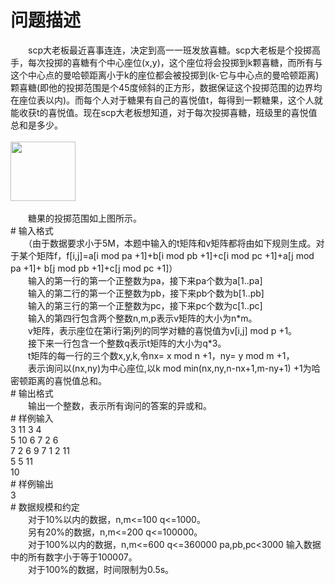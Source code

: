 <div id="pcont1" style="margin-top:20px; display:block;">

# 问题描述

<div class="pdcont">　　scp大老板最近喜事连连，决定到高一一班发放喜糖。scp大老板是个投掷高手，每次投掷的喜糖有个中心座位(x,y)，这个座位将会投掷到k颗喜糖，而所有与这个中心点的曼哈顿距离小于k的座位都会被投掷到(k-它与中心点的曼哈顿距离)颗喜糖(即他的投掷范围是个45度倾斜的正方形，数据保证这个投掷范围的边界均在座位表以内)。而每个人对于糖果有自己的喜悦值t，每得到一颗糖果，这个人就能收获t的喜悦值。现在scp大老板想知道，对于每次投掷喜糖，班级里的喜悦值总和是多少。<br/>
<br/>
<img width="104" height="95" src="source/tsinsen/A1263/img/aHR0cDovL3d3dy50c2luc2VuLmNvbS9SZXF1aXJlRmlsZS5kbz9maWQ9YVFCYVEybW4=.do"/><br/>
<br/>
　　糖果的投掷范围如上图所示。</div>
# 输入格式

<div class="pdcont">　　（由于数据要求小于5M，本题中输入的t矩阵和v矩阵都将由如下规则生成。对于某个矩阵f，f[i,j]=a[i mod pa +1]+b[i mod pb +1]+c[i mod pc +1]+a[j mod pa +1]+ b[j mod pb +1]+c[j mod pc +1]）<br/>
　　输入的第一行的第一个正整数为pa，接下来pa个数为a[1..pa]<br/>
　　输入的第二行的第一个正整数为pb，接下来pb个数为b[1..pb]<br/>
　　输入的第三行的第一个正整数为pc，接下来pc个数为c[1..pc]<br/>
　　输入的第四行包含两个整数n,m,p表示v矩阵的大小为n*m。<br/>
　　v矩阵，表示座位在第i行第j列的同学对糖的喜悦值为v[i,j] mod p +1。<br/>
　　接下来一行包含一个整数q表示t矩阵的大小为q*3。<br/>
　　t矩阵的每一行的三个数x,y,k,令nx= x mod n +1，ny= y mod m +1，<br/>
　　表示询问以(nx,ny)为中心座位,以k mod min(nx,ny,n-nx+1,m-ny+1) +1为哈密顿距离的喜悦值总和。</div>
# 输出格式

<div class="pdcont">　　输出一个整数，表示所有询问的答案的异或和。</div>
# 样例输入

<div class="pddata">3 11 3 4<br/>
5 10 6 7 2 6<br/>
7 2 6 9 7 1 2 11<br/>
5 5 11<br/>
10</div>
# 样例输出

<div class="pddata">3</div>
# 数据规模和约定

<div class="pdcont">　　对于10%以内的数据，n,m&lt;=100 q&lt;=1000。<br/>
　　另有20%的数据，n,m&lt;=200 q&lt;=100000。<br/>
　　对于100%以内的数据，n,m&lt;=600 q&lt;=360000 pa,pb,pc&lt;3000 输入数据中的所有数字小于等于100007。<br/>
　　对于100%的数据，时间限制为0.5s。</div>

</div>